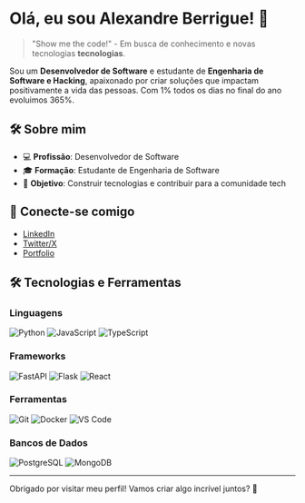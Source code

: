 # Olá, eu sou Alexandre Berrigue! 👋

> "Show me the code!" - Em busca de conhecimento e novas tecnologias **tecnologias**.

Sou um **Desenvolvedor de Software** e estudante de **Engenharia de Software e Hacking**, apaixonado por criar soluções que impactam positivamente a vida das pessoas. Com 1% todos os dias no final do ano evoluimos 365%.
## 🛠️ Sobre mim

- 💻 **Profissão**: Desenvolvedor de Software
- 🎓 **Formação**: Estudante de Engenharia de Software
- 🚀 **Objetivo**: Construir tecnologias e contribuir para a comunidade tech

## 🔗 Conecte-se comigo

- [LinkedIn](https://www.linkedin.com/in/alexandre-berrigue-467ba368/)  
- [Twitter/X](https://twitter.com/seu-twitter)  
- [Portfolio](https://redstack.me/me)  

## 🛠️ Tecnologias e Ferramentas

### Linguagens
![Python](https://img.shields.io/badge/-Python-3776AB?style=flat-square&logo=python&logoColor=white)
![JavaScript](https://img.shields.io/badge/-JavaScript-F7DF1E?style=flat-square&logo=javascript&logoColor=black)
![TypeScript](https://img.shields.io/badge/-TypeScript-3178C6?style=flat-square&logo=typescript&logoColor=white)

### Frameworks
![FastAPI](https://img.shields.io/badge/-FastAPI-009688?style=flat-square&logo=fastapi&logoColor=white)
![Flask](https://img.shields.io/badge/-Flask-000000?style=flat-square&logo=flask&logoColor=white)
![React](https://img.shields.io/badge/-React-61DAFB?style=flat-square&logo=react&logoColor=black)

### Ferramentas
![Git](https://img.shields.io/badge/-Git-F05032?style=flat-square&logo=git&logoColor=white)
![Docker](https://img.shields.io/badge/-Docker-2496ED?style=flat-square&logo=docker&logoColor=white)
![VS Code](https://img.shields.io/badge/-VS%20Code-007ACC?style=flat-square&logo=visual-studio-code&logoColor=white)

### Bancos de Dados
![PostgreSQL](https://img.shields.io/badge/-PostgreSQL-4169E1?style=flat-square&logo=postgresql&logoColor=white)
![MongoDB](https://img.shields.io/badge/-MongoDB-47A248?style=flat-square&logo=mongodb&logoColor=white)

---

Obrigado por visitar meu perfil! Vamos criar algo incrível juntos? 🚀
